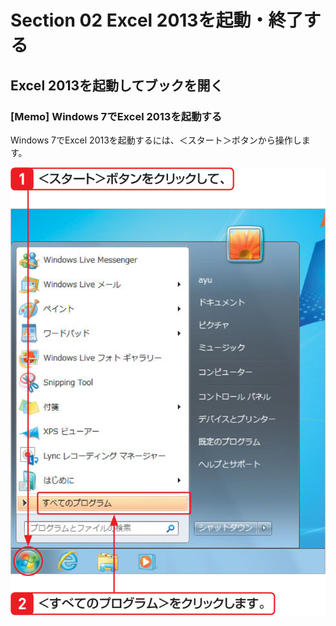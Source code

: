 # Section 02 Excel 2013を起動・終了する

## Excel 2013を起動してブックを開く

### [Memo] Windows 7でExcel 2013を起動する

Windows 7でExcel 2013を起動するには、＜スタート＞ボタンから操作します。

![](005.png)
